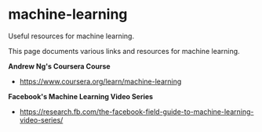 # machine-learning
Useful resources for machine learning.

This page documents various links and resources for machine learning.

**Andrew Ng's Coursera Course**
- https://www.coursera.org/learn/machine-learning

**Facebook's Machine Learning Video Series**
- https://research.fb.com/the-facebook-field-guide-to-machine-learning-video-series/
